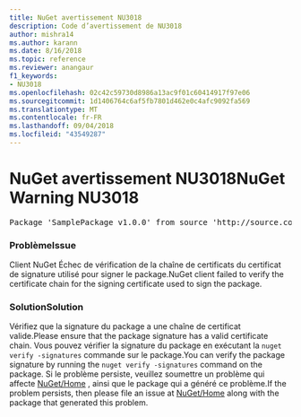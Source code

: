 ```yaml
---
title: NuGet avertissement NU3018
description: Code d’avertissement de NU3018
author: mishra14
ms.author: karann
ms.date: 8/16/2018
ms.topic: reference
ms.reviewer: anangaur
f1_keywords:
- NU3018
ms.openlocfilehash: 02c42c59730d8986a13ac9f01c60414917f97e06
ms.sourcegitcommit: 1d1406764c6af5fb7801d462e0c4afc9092fa569
ms.translationtype: MT
ms.contentlocale: fr-FR
ms.lasthandoff: 09/04/2018
ms.locfileid: "43549287"
---
```

# <a name="nuget-warning-nu3018"></a><span data-ttu-id="4b6a3-103">NuGet avertissement NU3018</span><span class="sxs-lookup"><span data-stu-id="4b6a3-103">NuGet Warning NU3018</span></span>

<pre>Package 'SamplePackage v1.0.0' from source 'http://source.com/index.json': The primary signature found a chain building issue: A certificate chain processed, but terminated in a root certificate which is not trusted by the trust provider.</pre>

### <a name="issue"></a><span data-ttu-id="4b6a3-104">Problème</span><span class="sxs-lookup"><span data-stu-id="4b6a3-104">Issue</span></span>

<span data-ttu-id="4b6a3-105">Client NuGet Échec de vérification de la chaîne de certificats du certificat de signature utilisé pour signer le package.</span><span class="sxs-lookup"><span data-stu-id="4b6a3-105">NuGet client failed to verify the certificate chain for the signing certificate used to sign the package.</span></span>


### <a name="solution"></a><span data-ttu-id="4b6a3-106">Solution</span><span class="sxs-lookup"><span data-stu-id="4b6a3-106">Solution</span></span>

<span data-ttu-id="4b6a3-107">Vérifiez que la signature du package a une chaîne de certificat valide.</span><span class="sxs-lookup"><span data-stu-id="4b6a3-107">Please ensure that the package signature has a valid certificate chain.</span></span> <span data-ttu-id="4b6a3-108">Vous pouvez vérifier la signature du package en exécutant la `nuget verify -signatures` commande sur le package.</span><span class="sxs-lookup"><span data-stu-id="4b6a3-108">You can verify the package signature by running the `nuget verify -signatures` command on the package.</span></span> <span data-ttu-id="4b6a3-109">Si le problème persiste, veuillez soumettre un problème qui affecte [NuGet/Home](https://github.com/NuGet/Home/issues) , ainsi que le package qui a généré ce problème.</span><span class="sxs-lookup"><span data-stu-id="4b6a3-109">If the problem persists, then please file an issue at [NuGet/Home](https://github.com/NuGet/Home/issues) along with the package that generated this problem.</span></span>


